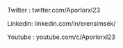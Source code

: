 Twitter : twitter.com/Aporlorxl23

Linkedin: linkedin.com/in/erensimsek/

Youtube : youtube.com/c/Aporlorxl23
